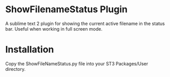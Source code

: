 ShowFilenameStatus Plugin
=========================

A sublime text 2 plugin for showing the current active filename in the status bar. Useful when working in full screen mode.

# Installation

Copy the ShowFileNameStatus.py file into your ST3 Packages/User directory.